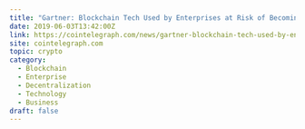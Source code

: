 ```yaml
---
title: "Gartner: Blockchain Tech Used by Enterprises at Risk of Becoming Obsolete Within 18 Months"
date: 2019-06-03T13:42:00Z
link: https://cointelegraph.com/news/gartner-blockchain-tech-used-by-enterprises-at-risk-of-becoming-obsolete-within-18-months?utm_medium=RSS&utm_source=hune
site: cointelegraph.com
topic: crypto
category:
  - Blockchain
  - Enterprise
  - Decentralization
  - Technology
  - Business
draft: false
---
```

